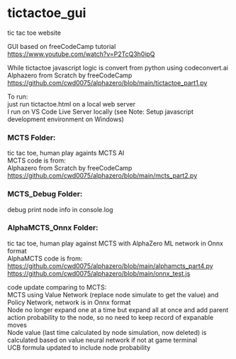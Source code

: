 # tictactoe_gui
tic tac toe website  

GUI based on freeCodeCamp tutorial  
https://www.youtube.com/watch?v=P2TcQ3h0ipQ  

While tictactoe javascript logic is convert from python using codeconvert.ai  
Alphazero from Scratch by freeCodeCamp  
https://github.com/cwd0075/alphazero/blob/main/tictactoe_part1.py  

To run:  
just run tictactoe.html on a local web server  
I run on VS Code Live Server locally (see Note: Setup javascript development environment on Windows)   

### MCTS Folder:  
tic tac toe, human play againts MCTS AI   
MCTS code is from:  
Alphazero from Scratch by freeCodeCamp  
https://github.com/cwd0075/alphazero/blob/main/mcts_part2.py  

### MCTS_Debug Folder: 
debug print node info in console.log  

### AlphaMCTS_Onnx Folder:  
tic tac toe, human play against MCTS with AlphaZero ML network in Onnx format    
AlphaMCTS code is from:  
https://github.com/cwd0075/alphazero/blob/main/alphamcts_part4.py  
https://github.com/cwd0075/alphazero/blob/main/onnx_test.js   

code update comparing to MCTS:  
MCTS using Value Network (replace node simulate to get the value) and Policy Network, network is in Onnx format  
Node no longer expand one at a time but expand all at once and add parent action probability to the node, so no need to keep record of expanable moves  
Node value (last time calculated by node simulation, now deleted) is calculated based on value neural network if not at game terminal  
UCB formula updated to include node probability  
